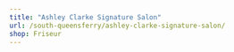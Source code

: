 ```yaml
---
title: "Ashley Clarke Signature Salon"
url: /south-queensferry/ashley-clarke-signature-salon/
shop: Friseur
---
```

